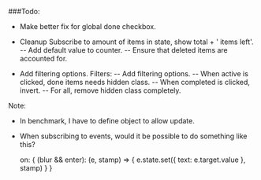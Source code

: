 

###Todo:

- Make better fix for global done checkbox.

- Cleanup Subscribe to amount of items in state, show total + ' items left'.
-- Add default value to counter.
-- Ensure that deleted items are accounted for.

- Add filtering options. Filters:
-- Add filtering options.
-- When active is clicked, done items needs hidden class.
-- When completed is clicked, invert.
-- For all, remove hidden class completely.


Note: 
- In benchmark, I have to define object to allow update.


- When subscribing to events, would it be possible to do something like this?

    on: {
      (blur && enter): (e, stamp) => {
        e.state.set({ text: e.target.value }, stamp)
      }
    }
